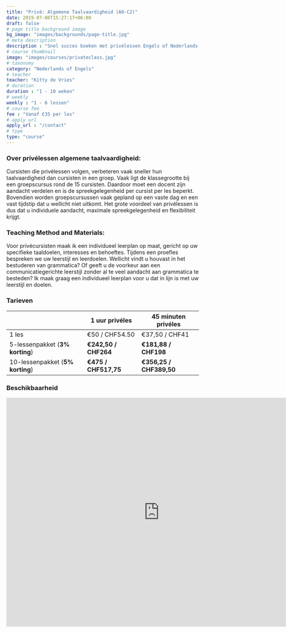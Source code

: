 ```yaml
---
title: "Privé: Algemene Taalvaardigheid (A0-C2)"
date: 2019-07-06T15:27:17+06:00
draft: false
# page title background image
bg_image: "images/backgrounds/page-title.jpg"
# meta description
description : "Snel succes boeken met privélessen Engels of Nederlands op maat."
# course thumbnail
image: "images/courses/privateclass.jpg"
# taxonomy
category: "Nederlands of Engels"
# teacher
teacher: "Kitty de Vries"
# duration
duration : "1 - 10 weken"
# weekly
weekly : "1 - 6 lessen"
# course fee
fee : "Vanaf €35 per les"
# apply url
apply_url : "/contact"
# type
type: "course"
---
```



### Over privélessen algemene taalvaardigheid:
Cursisten die privélessen volgen, verbeteren vaak sneller hun taalvaardigheid dan cursisten in een groep. Vaak ligt de klassegrootte bij een groepscursus rond de 15 cursisten. Daardoor moet een docent zijn aandacht verdelen en is de spreekgelegenheid per cursist per les beperkt. Bovendien worden groepscursussen vaak gepland op een vaste dag en een vast tijdstip dat u wellicht niet uitkomt. Het grote voordeel van privélessen is dus dat u individuele aandacht, maximale spreekgelegenheid en flexibiliteit krijgt.

### Teaching Method and Materials:
Voor privécursisten maak ik een individueel leerplan op maat, gericht op uw specifieke taaldoelen, interesses en behoeftes. Tijdens een proefles bespreken we uw leerstijl en leerdoelen. Wellicht vindt u houvast in het bestuderen van grammatica? Of geeft u de voorkeur aan een communicatiegerichte leerstijl zonder al te veel aandacht aan grammatica te besteden? Ik maak graag een individueel leerplan voor u dat in lijn is met uw leerstijl en doelen.


</p>

### Tarieven

| | 1 uur privéles|  45 minuten privéles|
|---|---|---|
|  1 les  | €50 / CHF54.50 | €37,50 / CHF41|
|  5-lessenpakket (__3% korting__) | __€242,50 / CHF264__ | __€181,88 / CHF198__|
|  10-lessenpakket (__5% korting__) | __€475 / CHF517,75__ | __€356,25 / CHF389,50__|

### Beschikbaarheid
<iframe src="https://calendar.google.com/calendar/embed?src=oijqsb1csqod0ecm1laeb8qgdk%40group.calendar.google.com&ctz=Europe%2FBrussels" style="border: 0" width="800" height="600" frameborder="0" scrolling="no"></iframe>
